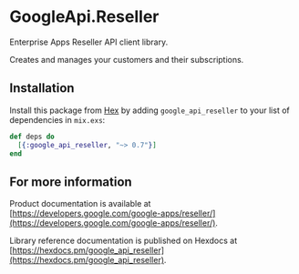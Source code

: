 # GoogleApi.Reseller

Enterprise Apps Reseller API client library.

Creates and manages your customers and their subscriptions.

## Installation

Install this package from [Hex](https://hex.pm) by adding
`google_api_reseller` to your list of dependencies in `mix.exs`:

```elixir
def deps do
  [{:google_api_reseller, "~> 0.7"}]
end
```

## For more information

Product documentation is available at [https://developers.google.com/google-apps/reseller/](https://developers.google.com/google-apps/reseller/).

Library reference documentation is published on Hexdocs at
[https://hexdocs.pm/google_api_reseller](https://hexdocs.pm/google_api_reseller).
